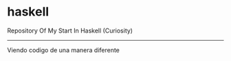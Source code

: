 haskell
=======

Repository Of My Start In Haskell (Curiosity)

-------

Viendo codigo de una manera diferente
